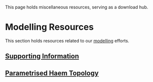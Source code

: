 This page holds miscellaneous resources, serving as a download hub.

# Modelling Resources

This section holds resources related to our [modelling](/model) efforts.

## [Supporting Information](/assets/modelling-data/supporting-information.pdf)

## [Parametrised Haem Topology](/assets/modelling-data/HEME_dry_GMX.itp)